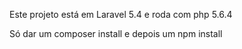 Este projeto está em Laravel 5.4 e roda com php 5.6.4

Só dar um composer install e depois um npm install
